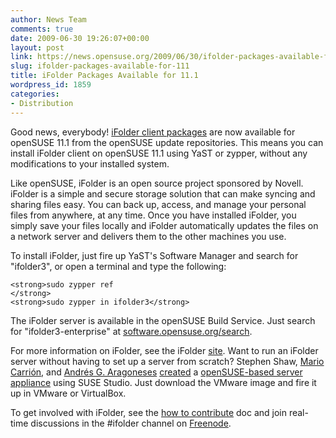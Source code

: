 ```yaml
---
author: News Team
comments: true
date: 2009-06-30 19:26:07+00:00
layout: post
link: https://news.opensuse.org/2009/06/30/ifolder-packages-available-for-111/
slug: ifolder-packages-available-for-111
title: iFolder Packages Available for 11.1
wordpress_id: 1859
categories:
- Distribution
---
```


Good news, everybody! [iFolder client packages](http://ifolder.com/ifolder) are now available for openSUSE 11.1 from the openSUSE update repositories. This means you can install iFolder client on openSUSE 11.1 using YaST or zypper, without any modifications to your installed system.

Like openSUSE, iFolder is an open source project sponsored by Novell. iFolder is a simple and secure storage solution that can make syncing and sharing files easy. You can back up, access, and manage your personal files from anywhere, at any time. Once you have installed iFolder, you simply save your files locally and iFolder automatically updates the files on a network server and delivers them to the other machines you use.

To install iFolder, just fire up YaST's Software Manager and search for "ifolder3", or open a terminal and type the following:

    
    <strong>sudo zypper ref
    </strong>
    <strong>sudo zypper in ifolder3</strong>


The iFolder server is available in the openSUSE Build Service. Just search for "ifolder3-enterprise" at [software.opensuse.org/search](http://software.opensuse.org/search).

For more information on iFolder, see the iFolder [site](http://ifolder.com/ifolder). Want to run an iFolder server without having to set up a server from scratch? Stephen Shaw, [Mario Carrión](http://blog.carrion.ws/), and [Andrés G. Aragoneses](http://www.blogger.com/profile/00267496347097861887) [created](http://knocte.blogspot.com/2009/06/its-all-about-synchronization.html) a [openSUSE-based server appliance](http://www.decriptor.com/2009/05/22/ifolder-on-opensuse-11-1/) using SUSE Studio. Just download the VMware image and fire it up in VMware or VirtualBox.

To get involved with iFolder, see the [how to contribute](http://community.ifolder.com/ssf/a/c/p_name/ss_forum/p_action/1/binderId/1487/action/view_folder_entry/namespace/_ss_forum_/entryId/1233) doc and join real-time discussions in the #ifolder channel on [Freenode](irc://irc.freenode.net/ifolder).
